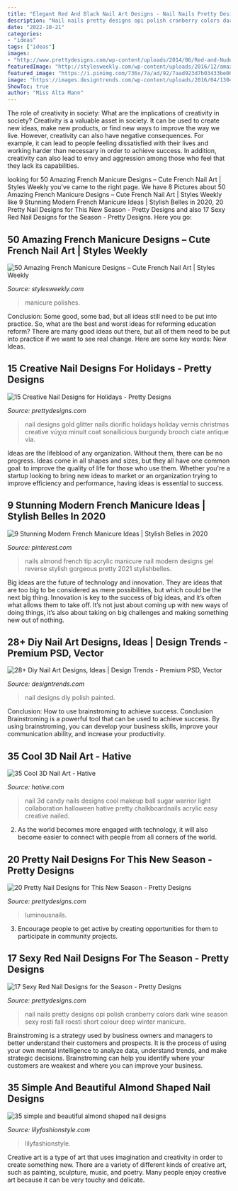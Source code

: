 ```yaml
---
title: "Elegant Red And Black Nail Art Designs - Nail Nails Pretty Designs Opi Polish Cranberry Colors Dark Wine Season Sexy Rosti Fall Roesti Short Colour Deep Winter Manicure"
description: "Nail nails pretty designs opi polish cranberry colors dark wine season sexy rosti fall roesti short colour deep winter manicure"
date: "2022-10-21"
categories:
- "ideas"
tags: ["ideas"]
images:
- "http://www.prettydesigns.com/wp-content/uploads/2014/06/Red-and-Nude-Heart-Nail-Design.jpg"
featuredImage: "http://stylesweekly.com/wp-content/uploads/2016/12/amazing-french-manicure-designs-cute-french-nail-polishes-4.jpg"
featured_image: "https://i.pinimg.com/736x/7a/ad/92/7aad923d7b03433be00d2d4866db6482.jpg"
image: "https://images.designtrends.com/wp-content/uploads/2016/04/13045623/Nail-Polish-Diy-Nail-Designs-1.jpg"
ShowToc: true
author: "Miss Alta Mann"
---
```



The role of creativity in society: What are the implications of creativity in society?
Creativity is a valuable asset in society. It can be used to create new ideas, make new products, or find new ways to improve the way we live. However, creativity can also have negative consequences. For example, it can lead to people feeling dissatisfied with their lives and working harder than necessary in order to achieve success. In addition, creativity can also lead to envy and aggression among those who feel that they lack its capabilities.

	

		
looking for 50 Amazing French Manicure Designs – Cute French Nail Art | Styles Weekly you've came to the right page. We have 8 Pictures about 50 Amazing French Manicure Designs – Cute French Nail Art | Styles Weekly like 9 Stunning Modern French Manicure Ideas | Stylish Belles in 2020, 20 Pretty Nail Designs for This New Season - Pretty Designs and also 17 Sexy Red Nail Designs for the Season - Pretty Designs. Here you go:
		
    
## 50 Amazing French Manicure Designs – Cute French Nail Art | Styles Weekly

<img loading=lazy src="http://stylesweekly.com/wp-content/uploads/2016/12/amazing-french-manicure-designs-cute-french-nail-polishes-4.jpg" onerror="this.onerror=null;this.src='https://tse3.mm.bing.net/th?id=OIP.haw9SJ75d0eqS7xzD5sl3AHaLH&amp;pid=15.1';" alt="50 Amazing French Manicure Designs – Cute French Nail Art | Styles Weekly">

_Source: stylesweekly.com_

>manicure polishes. 

	

Conclusion: Some good, some bad, but all ideas still need to be put into practice.
So, what are the best and worst ideas for reforming education reform? There are many good ideas out there, but all of them need to be put into practice if we want to see real change. Here are some key words: New Ideas.

    
## 15 Creative Nail Designs For Holidays - Pretty Designs

<img loading=lazy src="http://www.prettydesigns.com/wp-content/uploads/2014/05/Gold-Glitter-Nail-Design.jpg" onerror="this.onerror=null;this.src='https://tse2.mm.bing.net/th?id=OIP.FrpmpXZxQx3OHVn6l-ejcwHaLH&amp;pid=15.1';" alt="15 Creative Nail Designs for Holidays - Pretty Designs">

_Source: prettydesigns.com_

>nail designs gold glitter nails diorific holidays holiday vernis christmas creative νύχια minuit coat sonailicious burgundy brooch ciate antique via. 

	

Ideas are the lifeblood of any organization. Without them, there can be no progress. Ideas come in all shapes and sizes, but they all have one common goal: to improve the quality of life for those who use them. Whether you're a startup looking to bring new ideas to market or an organization trying to improve efficiency and performance, having ideas is essential to success.

    
## 9 Stunning Modern French Manicure Ideas | Stylish Belles In 2020

<img loading=lazy src="https://i.pinimg.com/736x/7a/ad/92/7aad923d7b03433be00d2d4866db6482.jpg" onerror="this.onerror=null;this.src='https://tse1.mm.bing.net/th?id=OIP.gdk8BELndFE5JsiTGuHn6wHaJ3&amp;pid=15.1';" alt="9 Stunning Modern French Manicure Ideas | Stylish Belles in 2020">

_Source: pinterest.com_

>nails almond french tip acrylic manicure nail modern designs gel reverse stylish gorgeous pretty 2021 stylishbelles. 

	

Big ideas are the future of technology and innovation. They are ideas that are too big to be considered as mere possibilities, but which could be the next big thing. Innovation is key to the success of big ideas, and it’s often what allows them to take off. It’s not just about coming up with new ways of doing things, it’s also about taking on big challenges and making something new out of nothing.

    
## 28+ Diy Nail Art Designs, Ideas | Design Trends - Premium PSD, Vector

<img loading=lazy src="https://images.designtrends.com/wp-content/uploads/2016/04/13045623/Nail-Polish-Diy-Nail-Designs-1.jpg" onerror="this.onerror=null;this.src='https://tse1.mm.bing.net/th?id=OIP._yqXisz3DA7fs09JLVQAaAHaHa&amp;pid=15.1';" alt="28+ Diy Nail Art Designs, Ideas | Design Trends - Premium PSD, Vector">

_Source: designtrends.com_

>nail designs diy polish painted. 

	

Conclusion: How to use brainstroming to achieve success.
Conclusion
Brainstroming is a powerful tool that can be used to achieve success. By using brainstroming, you can develop your business skills, improve your communication ability, and increase your productivity.

    
## 35 Cool 3D Nail Art - Hative

<img loading=lazy src="https://hative.com/wp-content/uploads/2014/10/cool-3d-nail-art/17-candy-ball.jpg" onerror="this.onerror=null;this.src='https://tse4.mm.bing.net/th?id=OIP.JL_KBZdixSSRimNmhwIg4gHaJ4&amp;pid=15.1';" alt="35 Cool 3D Nail Art - Hative">

_Source: hative.com_

>nail 3d candy nails designs cool makeup ball sugar warrior light collaboration halloween hative pretty chalkboardnails acrylic easy creative nailed. 

	

2. As the world becomes more engaged with technology, it will also become easier to connect with people from all corners of the world. 

    
## 20 Pretty Nail Designs For This New Season - Pretty Designs

<img loading=lazy src="http://www.prettydesigns.com/wp-content/uploads/2014/06/Red-and-Nude-Heart-Nail-Design.jpg" onerror="this.onerror=null;this.src='https://tse4.mm.bing.net/th?id=OIP.4TtKflGXeVdaEd3tgoytBQHaHv&amp;pid=15.1';" alt="20 Pretty Nail Designs for This New Season - Pretty Designs">

_Source: prettydesigns.com_

>luminousnails. 

	

3. Encourage people to get active by creating opportunities for them to participate in community projects. 

    
## 17 Sexy Red Nail Designs For The Season - Pretty Designs

<img loading=lazy src="http://www.prettydesigns.com/wp-content/uploads/2014/03/Pretty-Nails1.jpg" onerror="this.onerror=null;this.src='https://tse1.mm.bing.net/th?id=OIP.sIJyoX9A6M5SV_cMU_o6cQHaKD&amp;pid=15.1';" alt="17 Sexy Red Nail Designs for the Season - Pretty Designs">

_Source: prettydesigns.com_

>nail nails pretty designs opi polish cranberry colors dark wine season sexy rosti fall roesti short colour deep winter manicure. 

	

Brainstroming is a strategy used by business owners and managers to better understand their customers and prospects. It is the process of using your own mental intelligence to analyze data, understand trends, and make strategic decisions. Brainstroming can help you identify where your customers are weakest and where you can improve your business.

    
## 35 Simple And Beautiful Almond Shaped Nail Designs

<img loading=lazy src="https://lilyfashionstyle.com/wp-content/uploads/2021/04/33-4-768x1152.jpg" onerror="this.onerror=null;this.src='https://tse2.mm.bing.net/th?id=OIP.H3NJWsZhmjR1LTr5k5yDQQHaLH&amp;pid=15.1';" alt="35 simple and beautiful almond shaped nail designs">

_Source: lilyfashionstyle.com_

>lilyfashionstyle. 

	

Creative art is a type of art that uses imagination and creativity in order to create something new. There are a variety of different kinds of creative art, such as painting, sculpture, music, and poetry. Many people enjoy creative art because it can be very touchy and delicate.

